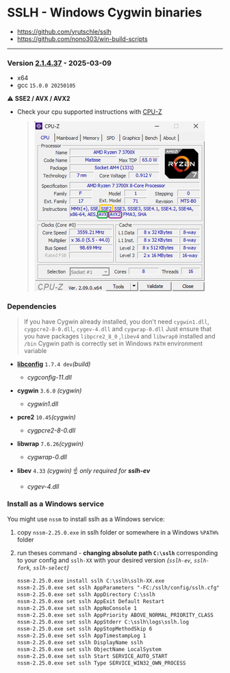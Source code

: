 # SSLH - Windows Cygwin binaries #
- https://github.com/yrutschle/sslh
- https://github.com/nono303/win-build-scripts
----
### Version [2.1.4.37](https://github.com/yrutschle/sslh/commit/951b708f612b9315508542b21029b07eb4e08705) - 2025-03-09

- x64
- gcc `15.0.0 20250105`

:warning: **SSE2 / AVX / AVX2** 

- Check your cpu supported instructions with [CPU-Z](https://www.cpuid.com/softwares/cpu-z.html)

  >  ![](https://github.com/nono303/PHP-memcache-dll/raw/master/avx.png)

### Dependencies

> If you have Cygwin already installed, you don't need `cygwin1.dll`, `cygpcre2-8-0.dll`, `cygev-4.dll` and `cygwrap-0.dll`
> Just ensure that you have packages `libpcre2_8_0` ,`libev4` and `libwrap0` installed and `/bin` Cygwin path is correctly set in Windows `PATH` environment variable

- **[libconfig](https://github.com/hyperrealm/libconfig/commit/690342b)** `1.7.4 dev`_(build)_
  - *cygconfig-11.dll*

- **cygwin** `3.6.0` _(cygwin)_
   - *cygwin1.dll*
- **pcre2** `10.45`_(cygwin)_
  - *cygpcre2-8-0.dll*

- **libwrap** `7.6.26`_(cygwin)_
  - *cygwrap-0.dll*

- **libev** `4.33` _(cygwin)_ :point_up: _only required for **sslh-ev**_
  - *cygev-4.dll*


### Install as a Windows service

You might use `nssm` to install sslh as a Windows service:

1. copy `nssm-2.25.0.exe` in sslh folder or somewhere in a Windows `%PATH%` folder

2. run theses command - **changing absolute path `C:\sslh`** corresponding to your config and `sslh-XX` with your desired version _(`sslh-ev`, `sslh-fork`, `sslh-select`)_

   ```
   nssm-2.25.0.exe install sslh C:\sslh\sslh-XX.exe
   nssm-2.25.0.exe set sslh AppParameters "-FC:/sslh/config/sslh.cfg"
   nssm-2.25.0.exe set sslh AppDirectory C:\sslh
   nssm-2.25.0.exe set sslh AppExit Default Restart
   nssm-2.25.0.exe set sslh AppNoConsole 1
   nssm-2.25.0.exe set sslh AppPriority ABOVE_NORMAL_PRIORITY_CLASS
   nssm-2.25.0.exe set sslh AppStderr C:\sslh\logs\sslh.log
   nssm-2.25.0.exe set sslh AppStopMethodSkip 6
   nssm-2.25.0.exe set sslh AppTimestampLog 1
   nssm-2.25.0.exe set sslh DisplayName sslh
   nssm-2.25.0.exe set sslh ObjectName LocalSystem
   nssm-2.25.0.exe set sslh Start SERVICE_AUTO_START
   nssm-2.25.0.exe set sslh Type SERVICE_WIN32_OWN_PROCESS
   ```

